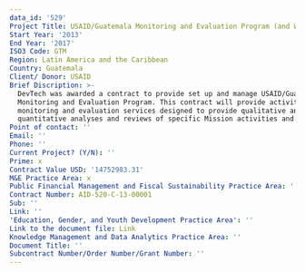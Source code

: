 ```yaml
---
data_id: '529'
Project Title: USAID/Guatemala Monitoring and Evaluation Program (and WHIP)
Start Year: '2013'
End Year: '2017'
ISO3 Code: GTM
Region: Latin America and the Caribbean
Country: Guatemala
Client/ Donor: USAID
Brief Discription: >-
  DevTech was awarded a contract to provide set up and manage USAID/Guatemala’s
  Monitoring and Evaluation Program. This contract will provide activity-level
  monitoring and evaluation services designed to provide qualitative and/or
  quantitative analyses and reviews of specific Mission activities and programs.
Point of contact: ''
Email: ''
Phone: ''
Current Project? (Y/N): ''
Prime: x
Contract Value USD: '14752983.31'
M&E Practice Area: x
Public Financial Management and Fiscal Sustainability Practice Area: ''
Contract Number: AID-520-C-13-00001
Sub: ''
Link: ''
'Education, Gender, and Youth Development Practice Area': ''
Link to the document file: Link
Knowledge Management and Data Analytics Practice Area: ''
Document Title: ''
Subcontract Number/Order Number/Grant Number: ''
---
```


